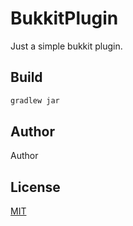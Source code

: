 # BukkitPlugin

Just a simple bukkit plugin.

## Build

```bash
gradlew jar
```

## Author

Author

## License

[MIT](./LICENSE)
